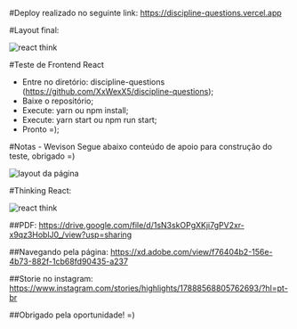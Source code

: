 #Deploy realizado no seguinte link: https://discipline-questions.vercel.app

#Layout final:

![react think](https://i.ibb.co/5M8WR7f/layout.jpg)

#Teste de Frontend React
- Entre no diretório: discipline-questions (https://github.com/XxWexX5/discipline-questions);
- Baixe o repositório;
- Execute: yarn ou npm install;
- Execute: yarn start ou npm run start;
- Pronto =);

#Notas - Wevison
Segue abaixo conteúdo de apoio para construção do teste, obrigado =)

![layout da página](https://i.ibb.co/2sG4CWC/Whats-App-Image-2020-11-16-at-8-34-12-AM.jpg)

#Thinking React:

![react think](https://i.ibb.co/9rkBtQs/Whats-App-Image-2020-11-16-at-8-34-46-AM.jpg)

##PDF: https://drive.google.com/file/d/1sN3skOPgXKji7gPV2xr-x9qz3HoblJ0_/view?usp=sharing 

##Navegando pela página: https://xd.adobe.com/view/f76404b2-156e-4b73-882f-1cb68fd90435-a237

##Storie no instagram: https://www.instagram.com/stories/highlights/17888568805762693/?hl=pt-br

##Obrigado pela oportunidade! =)
